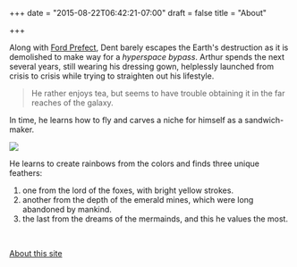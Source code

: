 +++
date = "2015-08-22T06:42:21-07:00"
draft = false
title = "About"

+++

Along with [Ford Prefect](https://en.wikipedia.org/wiki/Ford_Prefect_\(character\)), Dent barely escapes the Earth's destruction as it is demolished to make way for a *hyperspace bypass*. Arthur spends the next several years, still wearing his dressing gown, helplessly launched from crisis to crisis while trying to straighten out his lifestyle. 

> He rather enjoys tea, but seems to have trouble obtaining it in the far reaches of the galaxy. 

In time, he learns how to fly and carves a niche for himself as a sandwich-maker.

<img src="//placehold.it/300x300" class="profile">

He learns to create rainbows from the colors and finds three unique feathers:

1. one from the lord of the foxes, with bright yellow strokes.
2. another from the depth of the emerald mines, which were long abandoned by mankind.
3. the last from the dreams of the mermainds, and this he values the most.

<br />

[About this site](colophon/)
